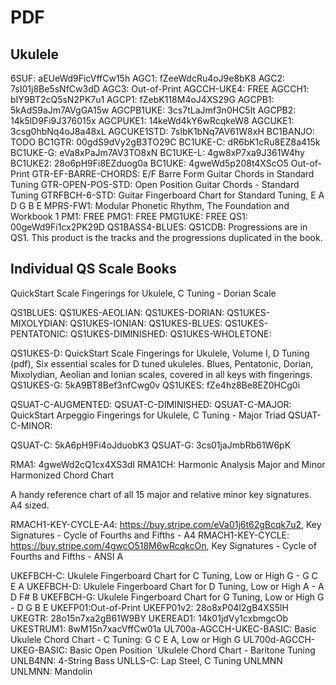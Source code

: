 # PDF
## Ukulele

6SUF: aEUeWd9FicVffCw15h
AGC1: fZeeWdcRu4oJ9e8bK8
AGC2: 7sI01j8Be5sNfCw3dD
AGC3: Out-of-Print
AGCCH-UKE4: FREE
AGCCH1: bIY9BT2cQ5sN2PK7u1
AGCP1: fZebK118M4oJ4XS29G
AGCPB1: 5kAdS9aJm7AVgGA15w
AGCPB1UKE: 3cs7tLaJmf3n0HC5lt
AGCPB2: 14k5lD9Fi9J376015x
AGCPUKE1: 14keWd4kY6wRcqkeW8
AGCUKE1: 3csg0hbNq4oJ8a48xL
AGCUKE1STD: 7sIbK1bNq7AV61W8xH
BC1BANJO: TODO
BC1GTR: 00gdS9dVy2gB3TO29C
BC1UKE-C: dR6bK1cRu8EZ8a415k
BC1UKE-G: eVa8xPaJm7AV3TO8xN
BC1UKE-L: 4gw8xP7xa9J361W4hy
BC1UKE2: 28o6pH9Fi8EZduog0a
BC1UKE: 4gweWd5p208t4XScO5 Out-of-Print
GTR-EF-BARRE-CHORDS: E/F Barre Form Guitar Chords in Standard Tuning
GTR-OPEN-POS-STD: Open Position Guitar Chords - Standard Tuning
GTRFBCH-6-STD: Guitar Fingerboard Chart for Standard Tuning, E A D G B E
MPRS-FW1: Modular Phonetic Rhythm, The Foundation and Workbook 1
PM1: FREE
PMG1: FREE
PMG1UKE: FREE
QS1: 00geWd9Fi1cx2PK29D
QS1BASS4-BLUES:
QS1CDB: Progressions are in QS1. This product is the tracks and the progressions duplicated in the book.

## Individual QS Scale Books
QuickStart Scale Fingerings for Ukulele, C Tuning - Dorian Scale

QS1BLUES:
QS1UKES-AEOLIAN:
QS1UKES-DORIAN:
QS1UKES-MIXOLYDIAN:
QS1UKES-IONIAN:
QS1UKES-BLUES:
QS1UKES-PENTATONIC:
QS1UKES-DIMINISHED:
QS1UKES-WHOLETONE:

QS1UKES-D: QuickStart Scale Fingerings for Ukulele, Volume I, D Tuning (pdf), Six essential scales for D tuned ukuleles. Blues, Pentatonic, Dorian, Mixolydian, Aeolian and Ionian scales, covered in all keys with fingerings.
QS1UKES-G: 5kA9BT8Bef3nfCwg0v
QS1UKES: fZe4hz8Be8EZ0HCg0i

QSUAT-C-AUGMENTED:
QSUAT-C-DIMINISHED:
QSUAT-C-MAJOR: QuickStart Arpeggio Fingerings for Ukulele, C Tuning - Major Triad
QSUAT-C-MINOR:

QSUAT-C: 5kA6pH9Fi4oJduobK3
QSUAT-G: 3cs01jaJmbRb61W6pK

RMA1: 4gweWd2cQ1cx4XS3dI
RMA1CH: Harmonic Analysis Major and Minor Harmonized Chord Chart

A handy reference chart of all 15 major and relative minor key signatures. A4 sized.

RMACH1-KEY-CYCLE-A4: https://buy.stripe.com/eVa01j6t62gBcqk7u2, Key Signatures - Cycle of Fourths and Fifths - A4
RMACH1-KEY-CYCLE: https://buy.stripe.com/4gwcO518M6wRcqkcOn, Key Signatures - Cycle of Fourths and Fifths - ANSI A

UKEFBCH-C: Ukulele Fingerboard Chart for C Tuning, Low or High G - G C E A
UKEFBCH-D: Ukulele Fingerboard Chart for D Tuning, Low or High A - A D F# B
UKEFBCH-G: Ukulele Fingerboard Chart for G Tuning, Low or High G - D G B E
UKEFP01:Out-of-Print
UKEFP01v2: 28o8xP04I2gB4XS5lH
UKEGTR: 28o15n7xa2gB61W9BY
UKEREAD1: 14k01jdVy1cxbmgcOb
UKESTRUM1: 8wM15n7xacVffCw01a
UL700a-AGCCH-UKEC-BASIC: Basic Ukulele Chord Chart - C Tuning: G C E A, Low or High G
UL700d-AGCCH-UKEG-BASIC: Basic Open Position `Ukulele Chord Chart - Baritone Tuning
UNLB4NN: 4-String Bass
UNLLS-C: Lap Steel, C Tuning
UNLMNN
UNLMNN: Mandolin
